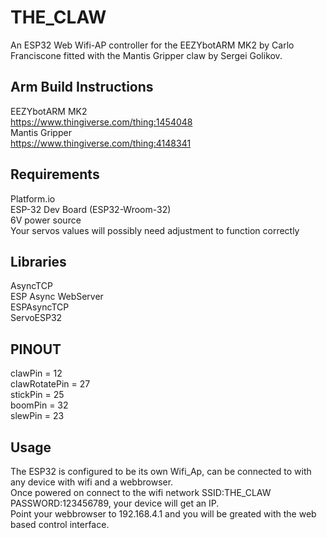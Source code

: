 # THE_CLAW
An ESP32 Web Wifi-AP controller for the EEZYbotARM MK2 by Carlo Franciscone fitted with the Mantis Gripper claw by Sergei Golikov.  
   
## Arm Build Instructions
EEZYbotARM MK2   
https://www.thingiverse.com/thing:1454048  
Mantis Gripper    
https://www.thingiverse.com/thing:4148341   
   
## Requirements
Platform.io      
ESP-32 Dev Board (ESP32-Wroom-32)     
6V power source    
Your servos values will possibly need adjustment to function correctly         

## Libraries
AsyncTCP   
ESP Async WebServer   
ESPAsyncTCP   
ServoESP32   

## PINOUT
clawPin = 12   
clawRotatePin = 27  
stickPin = 25   
boomPin = 32   
slewPin = 23   

## Usage
The ESP32 is configured to be its own Wifi_Ap, can be connected to with any device with wifi and a webbrowser.        
Once powered on connect to the wifi network SSID:THE_CLAW PASSWORD:123456789, your device will get an IP.   
Point your webbrowser to 192.168.4.1 and you will be greated with the web based control interface.   



